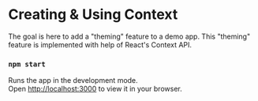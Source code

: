 # Creating & Using Context

The goal is here to add a "theming" feature to a demo app. This "theming" feature is implemented with help of React's Context API.


### `npm start`

Runs the app in the development mode.\
Open [http://localhost:3000](http://localhost:3000) to view it in your browser.
